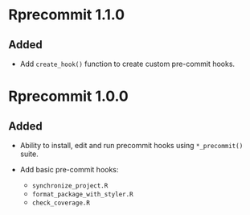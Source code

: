 # Rprecommit 1.1.0

## Added

* Add `create_hook()` function to create custom pre-commit hooks.


# Rprecommit 1.0.0

## Added

* Ability to install, edit and run precommit hooks using `*_precommit()` suite.
* Add basic pre-commit hooks:

    - `synchronize_project.R`
    - `format_package_with_styler.R`
    - `check_coverage.R`
